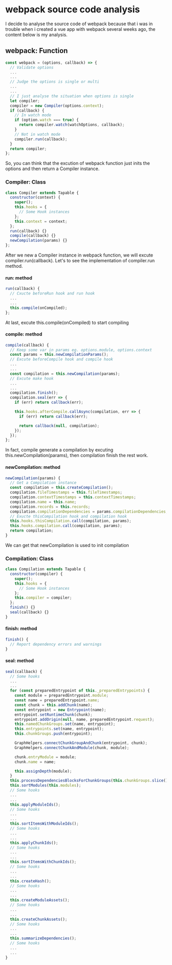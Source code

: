 # webpack source code analysis

I decide to analyse the source code of webpack because that i was in trouble when i created a vue app with webpack several weeks ago, the content below is my analysis.

## webpack: Function

```js
const webpack = (options, callback) => {
  // Validate options
  ...
  ...
  // Judge the options is single or multi
  ...
  ...
  // I just analyse the situation when options is single 
  let compiler;
  compiler = new Compiler(options.context);
  if (callback) {
    // In watch mode
    if (option.watch === true) {
      return compiler.watch(watchOptions, callback);
    }
    // Not in watch mode
    compiler.run(callback);
  }
  return compiler;
};
```
So, you can think that the excution of webpack function just inits the options and then return a Compiler instance.

### Compiler: Class

```js
class Compiler extends Tapable {
  constructor(context) {
    super();
    this.hooks = {
      // Some Hook instances
    };
    this.context = context;
  };
  run(callback) {}
  compile(callback) {}
  newCompilation(params) {}
};
```
After we new a Compiler instance in webpack function, we will excute compiler.run(callback). Let's to see the implementation of compiler.run method.
#### run: method

```js
run(callback) {
  // Cxucte beforeRun hook and run hook
  ...
  ...
  this.compile(onCompiled);
};
```
At last, excute this.compile(onCompiled) to start compiling
#### compile: method
```js
compile(callback) {
  // Keep some var in params eg. options.module, options.context
  const params = this.newCompilationParams();
  // Excute beforeCompile hook and compile hook
  ...
  ...
  const compilation = this.newCompilation(params);
  // Excute make hook
  ...
  ...
  compilation.finish();
  compilation.seal(err => {
    if (err) return callback(err);

    this.hooks.afterCompile.callAsync(compilation, err => {
      if (err) return callback(err);

      return callback(null, compilation);
    });
  });
};
```
In fact, compile generate a compilation by excuting this.newCompilation(params), then compilation finish the rest work.
#### newCompilation: method
```js
newCompilation(params) {
  // Get a Compilation instance
  const compilation = this.createCompilation();
  compilation.fileTimestamps = this.fileTimestamps;
  compilation.contextTimestamps = this.contextTimestamps;
  compilation.name = this.name;
  compilation.records = this.records;
  compilation.compilationDependencies = params.compilationDependencies;
  // Exucte thisCompilation hook and compilation hook
  this.hooks.thisCompilation.call(compilation, params);
  this.hooks.compilation.call(compilation, params);
  return compilation;
}
```
We can get that newCompilation is used to init compilation
### Compilation: Class
```js
class Compilation extends Tapable {
  constructor(compiler) {
    super();
    this.hooks = {
      // Some Hook instances
    };
    this.compiler = compiler;
  };
  finish() {}
  seal(callback) {}
}
```

#### finish: method
```js
finish() {
  // Report dependency errors and warnings
}
```

#### seal: method
```js
seal(callback) {
  // Some hooks
  ...
  ...
  for (const preparedEntrypoint of this._preparedEntrypoints) {
    const module = preparedEntrypoint.module;
    const name = preparedEntrypoint.name;
    const chunk = this.addChunk(name);
    const entrypoint = new Entrypoint(name);
    entrypoint.setRuntimeChunk(chunk);
    entrypoint.addOrigin(null, name, preparedEntrypoint.request);
    this.namedChunkGroups.set(name, entrypoint);
    this.entrypoints.set(name, entrypoint);
    this.chunkGroups.push(entrypoint);

    GraphHelpers.connectChunkGroupAndChunk(entrypoint, chunk);
    GraphHelpers.connectChunkAndModule(chunk, module);

    chunk.entryModule = module;
    chunk.name = name;

    this.assignDepth(module);
  }
  this.processDependenciesBlocksForChunkGroups(this.chunkGroups.slice());
  this.sortModules(this.modules);
  // Some hooks
  ...
  ...
  this.applyModuleIds();
  // Some hooks
  ...
  ...
  this.sortItemsWithModuleIds();
  // Some hooks
  ...
  ...
  this.applyChunkIds();
  // Some hooks
  ...
  ...
  this.sortItemsWithChunkIds();
  // Some hooks
  ...
  ...
  this.createHash();
  // Some hooks
  ...
  ...
  this.createModuleAssets();
  // Some hooks
  ...
  ...
  this.createChunkAssets();
  // Some hooks
  ...
  ...
  this.summarizeDependencies();
  // Some hooks
  ...
  ...
}
```
